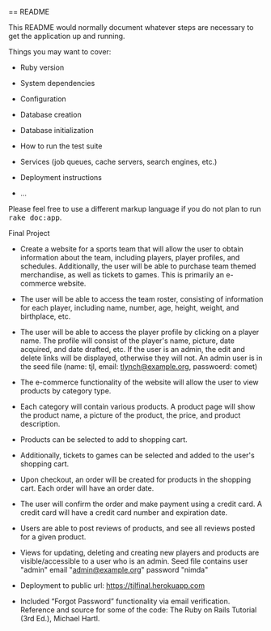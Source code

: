 == README

This README would normally document whatever steps are necessary to get the
application up and running.

Things you may want to cover:

* Ruby version

* System dependencies

* Configuration

* Database creation

* Database initialization

* How to run the test suite

* Services (job queues, cache servers, search engines, etc.)

* Deployment instructions

* ...


Please feel free to use a different markup language if you do not plan to run
<tt>rake doc:app</tt>.

Final Project

* Create a website for a sports team that will allow the user to obtain information about the team,
  including players, player profiles, and schedules. Additionally, the user will be able to purchase
  team themed merchandise, as well as tickets to games. This is primarily an e-commerce website.

* The user will be able to access the team roster, consisting of information for each player, including
  name, number, age, height, weight, and birthplace, etc.

* The user will be able to access the player profile by clicking on a player name. The profile will
  consist of the player's name, picture, date acquired, and date drafted, etc.  If the user is an admin,
  the edit and delete links will be displayed, otherwise they will not. An admin user is in the seed file
  (name: tjl, email: tlynch@example.org, passwoerd: comet)

* The e-commerce functionality of the website will allow the user to view products by category type.

* Each category will contain various products. A product page will show the product name, a picture
  of the product, the price, and product description.

* Products can be selected to add to shopping cart.

* Additionally, tickets to games can be selected and added to the user's shopping cart.

* Upon checkout, an order will be created for products in the shopping cart. Each order will have
  an order date.

* The user will confirm the order and make payment using a credit card. A credit card will have
  a credit card number and expiration date.

* Users are able to post reviews of products, and see all reviews posted for a given product.

* Views for updating, deleting and creating new players and products are visible/accessible to
  a user who is an admin. Seed file contains user "admin" email "admin@example.org" password "nimda"

* Deployment to public url: https://tjlfinal.herokuapp.com

* Included “Forgot Password” functionality via email verification. Reference and source for some
  of the code: The Ruby on Rails Tutorial (3rd Ed.), Michael Hartl.







